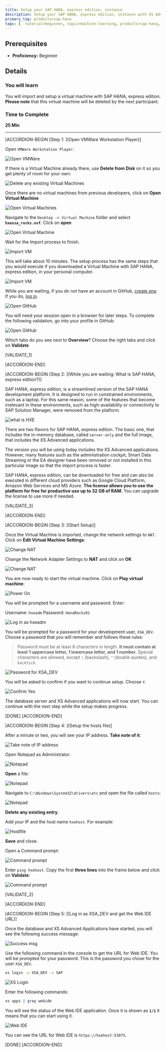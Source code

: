 ```yaml
---
title: Setup your SAP HANA, express edition, instance
description: Setup your SAP HANA, express edition, instance with XS Advanced applications
primary_tag: products>sap-hana
tags: [  tutorial>beginner, topic>machine-learning, products>sap-hana, products>sap-hana\,-express-edition ]
---
```


## Prerequisites
 - **Proficiency:** Beginner

## Details
### You will learn  
You will import and setup a virtual machine with SAP HANA, express edition. **Please note** that this virtual machine will be deleted by the next participant.

### Time to Complete
**25 Min**

---

[ACCORDION-BEGIN [Step 1: ](Open VMWare Workstation Player)]

Open `VMWare Workstation Player`:

![Open VMWare](vmware.png)

If there is a Virtual Machine already there, use **Delete from Disk** on it so you get plenty of room for your own:

![Delete any existing Virtual Machines](1.png)

Once there are no virtual machines from previous developers, click on **Open Virtual Machine**

![Open Virtual Machines](2.png)

Navigate to the `Desktop -> Virtual Machine` folder and select **`hxexsa_rocks.ovf`**. Click on **open**

![Open Virtual Machine](3.png)

Wait for the Import process to finish.

![Import VM](import.png)

This will take about 10 minutes. The setup process has the same steps that you would execute if you downloaded a Virtual Machine with SAP HANA, express edition, in your personal computer.

![Import VM](importing.png)

While you are waiting, if you do not have an account in GitHub, [create one](https://github.com/join). If you do, [log in](https://github.com/login).

![Open GitHub](GitHub.png)

You will need your session open in a browser for later steps. To complete the following validation, go into your profile in GitHub:

![Open GitHub](GitHub2.png)

Which tabs do you see next to **Overview**? Choose the right tabs and click on **Validate**

[VALIDATE_1]

[ACCORDION-END]

[ACCORDION-BEGIN [Step 2: ](While you are waiting: What is SAP HANA, express edition?)]

SAP HANA, express edition, is a streamlined version of the SAP HANA development platform. It is designed to run in constrained environments, such as a laptop. For this same reason, some of the features that become irrelevant in these environments, such as high-availability or connectivity to SAP Solution Manager, were removed from the platform.

![what is HXE](hxe.png)

There are two flavors for SAP HANA, express edition. The basic one, that includes the in-memory database, called `server-only` and the full image, that includes the XS Advanced applications.

The version you will be using today includes the XS Advanced applications. However, many features such as the administration cockpit, Smart Data Streaming or the EA designer have been removed or not installed in this particular image so that the import process is faster.

SAP HANA, express edition, can be downloaded for free and can also be executed in different cloud providers such as Google Cloud Platform, Amazon Web Services and MS Azure. **The license allows you to use the platform for free for productive use up to 32 GB of RAM.** You can upgrade the license to use more if needed.


[VALIDATE_3]

[ACCORDION-END]

[ACCORDION-BEGIN [Step 3: ](Start Setup)]

Once the Virtual Machine is imported, change the network settings to `NAT`. Click on **Edit Virtual Machine Settings**:

![Change NAT](nat.png)

Change the Network Adapter Settings to **NAT** and click on **OK**

![Change NAT](nat2.png)

You are now ready to start the virtual machine. Click on **Play virtual machine**:

![Power On](play.png)

You will be prompted for a username and password. Enter:

Username: `hxeadm`
Password: `HanaRocks01`

![Log in as `hxeadm`](5.png)

You will be prompted for a password for your development user, `XSA_DEV`. Choose a password that you will remember and follows these rules:

>Password must be at least 8 characters in length.  **It must contain at least 1 uppercase letter, 1 lowercase letter, and 1 number.**  Special characters are allowed, except `\` (backslash), `"` (double quotes), and `backtick`.
&nbsp;

![Password for XSA_DEV](6.png)

You will be asked to confirm if you want to continue setup. Choose `Y`.

![Confirm Yes](7.png)

The database server and XS Advanced applications will now start. You can continue with the next step while the setup makes progress.

[DONE]
[ACCORDION-END]


[ACCORDION-BEGIN [Step 4: ](Setup the hosts file)]

After a minute or two, you will see your IP address. **Take note of it**:

![Take note of IP address](IP.png)

Open Notepad as Administrator:

![Notepad](notepad.png)

**Open** a file:

![Notepad](open.png)

Navigate to `C:\Windows\System32\drivers\etc` and open the file called `hosts`:

![Notepad](open2.png)

**Delete any existing entry**.

Add your IP and the host name `hxehost`. For example:

![Hostfile](hostfile.png)

**Save** and close.

Open a Command prompt:

![Command prompt](cmd.png)

Enter `ping hxehost`. Copy the first **three lines** into the frame below and click on **Validate**:

![Command prompt](ping.png)

[VALIDATE_2]

[ACCORDION-END]

[ACCORDION-BEGIN [Step 5: ](Log in as XSA_DEV and get the Web IDE URL)]

Once the database and XS Advanced Applications have started, you will see the following success message:

![Success msg](end.png)

Use the following command in the console to get the URL for Web IDE. You will be prompted for your password. This is the password you chose for the user `XSA_DEV`.

```bash
xs login -u XSA_DEV -s SAP
```
![XS Login](8.png)

Enter the following commands:

```bash
xs apps | grep webide
```

You will see the status of the Web IDE application. Once it is shown as **`1/1`** it means that you can start using it.

![Web IDE](started.png)

You can see the URL for Web IDE is `https://hxehost:53075`.

[DONE]
[ACCORDION-END]

